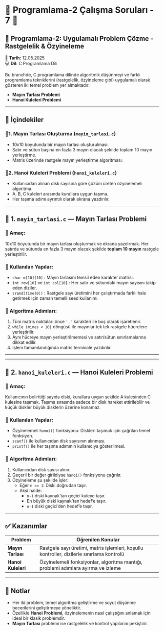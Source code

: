 # 🌱 Programlama-2 Çalışma Soruları - 7 🌱

## 📘 Programlama-2: Uygulamalı Problem Çözme - Rastgelelik & Özyineleme  
📅 **Tarih:** 12.05.2025  
💻 **Dil:** C Programlama Dili  

Bu branchde, C programlama dilinde algoritmik düşünmeyi ve farklı programlama tekniklerini (rastgelelik, özyineleme gibi) uygulamalı olarak gösteren iki temel problem yer almaktadır:

- **Mayın Tarlası Problemi**  
- **Hanoi Kuleleri Problemi**

---

## 📂 İçindekiler

### 🔹1. Mayın Tarlası Oluşturma (`mayin_tarlasi.c`)
- 10x10 boyutunda bir mayın tarlası oluşturulması.
- Satır ve sütun başına en fazla 3 mayın olacak şekilde toplam 10 mayın yerleştirme.
- Matris üzerinde rastgele mayın yerleştirme algoritması.

### 🔹2. Hanoi Kuleleri Problemi (`hanoi_kuleleri.c`)
- Kullanıcıdan alınan disk sayısına göre çözüm üreten özyinelemeli algoritma.
- A, B, C kuleleri arasında kurallara uygun taşıma.
- Her taşıma adımı ayrıntılı olarak ekrana yazdırılır.

---

## 🔹 1. `mayin_tarlasi.c` — **Mayın Tarlası Problemi**

### 📌 Amaç:
10x10 boyutunda bir mayın tarlası oluşturmak ve ekrana yazdırmak. Her satırda ve sütunda en fazla 3 mayın olacak şekilde **toplam 10 mayın** rastgele yerleştirilir.

### 📌 Kullanılan Yapılar:
- `char m[10][10]` : Mayın tarlasını temsil eden karakter matrisi.
- `int row[10]` ve `int col[10]` : Her satır ve sütundaki mayın sayısını takip eden diziler.
- `srand(time(0))` : Rastgele sayı üretimini her çalıştırmada farklı hale getirmek için zaman temelli seed kullanımı.

### 🔁 Algoritma Adımları:
1. Tüm matris noktaları önce `'.'` karakteri ile boş olarak işaretlenir.
2. `while (mines < 10)` döngüsü ile mayınlar tek tek rastgele hücrelere yerleştirilir.
3. Aynı hücreye mayın yerleştirilmemesi ve satır/sütun sınırlamalarına dikkat edilir.
4. İşlem tamamlandığında matris terminale yazdırılır.
---

---

## 🔹 2. `hanoi_kuleleri.c` — **Hanoi Kuleleri Problemi**

### 📌 Amaç:
Kullanıcının belirttiği sayıda diski, kurallara uygun şekilde A kulesinden C kulesine taşımak. Taşıma sırasında sadece bir disk hareket ettirilebilir ve küçük diskler büyük disklerin üzerine konamaz.

### 📌 Kullanılan Yapılar:
- Özyinelemeli `hanoi()` fonksiyonu: Diskleri taşımak için çağrılan temel fonksiyon.
- `scanf()` ile kullanıcıdan disk sayısının alınması.
- `printf()` ile her taşıma adımının kullanıcıya gösterilmesi.

### 🔁 Algoritma Adımları:
1. Kullanıcıdan disk sayısı alınır.
2. Geçerli bir değer girildiyse `hanoi()` fonksiyonu çağrılır.
3. Özyineleme şu şekilde işler:
   - Eğer `n == 1`: Diski doğrudan taşır.
   - Aksi halde:
     - `n-1` diski kaynak’tan geçici kuleye taşır.
     - En büyük diski kaynak’tan hedef’e taşır.
     - `n-1` diski geçici’den hedef’e taşır.
----------
## ✅ Kazanımlar

|       Problem       |Öğrenilen Konular |
|---------------------|-------------------|
|  **Mayın Tarlası**  | Rastgele sayı üretimi, matris işlemleri, koşullu kontroller, dizilerle sınırlama kontrolü |
|  **Hanoi Kuleleri** | Özyinelemeli fonksiyonlar, algoritma mantığı, problemi adımlara ayırma ve izleme |

---

## 💬 Notlar
- Her iki problem, temel algoritma geliştirme ve soyut düşünme becerilerini geliştirmeye yöneliktir.
- Özellikle **Hanoi Problemi**, özyinelemenin nasıl çalıştığını anlamak için ideal bir klasik problemdir.
- **Mayın Tarlası** problemi ise rastgelelik ve kontrol yapılarını pekiştirir.






